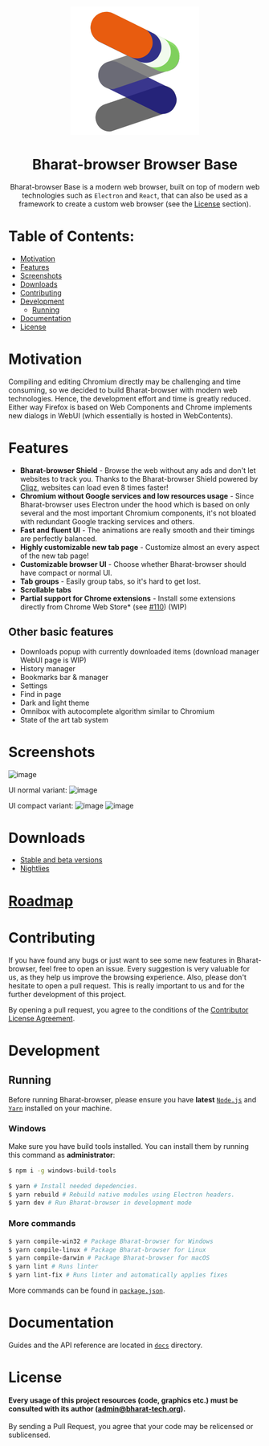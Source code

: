 <p align="center">
  <a href="https://Bharat-browser.net"><img src="static/icons/icon.png" width="256"></a>
</p>

<div align="center">
  <h1>Bharat-browser Browser Base</h1>


Bharat-browser Base is a modern web browser, built on top of modern web technologies such as `Electron` and `React`, that can also be used as a framework to create a custom web browser (see the [License](#license) section).

</div>

# Table of Contents:
- [Motivation](#motivation)
- [Features](#features)
- [Screenshots](#screenshots)
- [Downloads](#downloads)
- [Contributing](#contributing)
- [Development](#development)
  - [Running](#running)
- [Documentation](#documentation)
- [License](#license)

# Motivation

Compiling and editing Chromium directly may be challenging and time consuming, so we decided to build Bharat-browser with modern web technologies. Hence, the development effort and time is greatly reduced. Either way Firefox is based on Web Components and Chrome implements new dialogs in WebUI (which essentially is hosted in WebContents).

# Features

- **Bharat-browser Shield** - Browse the web without any ads and don't let websites to track you. Thanks to the Bharat-browser Shield powered by [Cliqz](https://github.com/cliqz-oss/adblocker), websites can load even 8 times faster!
- **Chromium without Google services and low resources usage** - Since Bharat-browser uses Electron under the hood which is based on only several and the most important Chromium components, it's not bloated with redundant Google tracking services and others.
- **Fast and fluent UI** - The animations are really smooth and their timings are perfectly balanced.
- **Highly customizable new tab page** - Customize almost an every aspect of the new tab page!
- **Customizable browser UI** - Choose whether Bharat-browser should have compact or normal UI.
- **Tab groups** - Easily group tabs, so it's hard to get lost.
- **Scrollable tabs**
- **Partial support for Chrome extensions** - Install some extensions directly from Chrome Web Store\* (see [#110](https://github.com/Bharat-browser/Bharat-browser/issues/110)) (WIP)

## Other basic features

- Downloads popup with currently downloaded items (download manager WebUI page is WIP)
- History manager
- Bookmarks bar & manager
- Settings
- Find in page
- Dark and light theme
- Omnibox with autocomplete algorithm similar to Chromium
- State of the art tab system

# Screenshots

![image](https://user-images.githubusercontent.com/11065386/81024159-d9388f80-8e72-11ea-85e7-6c30e3b66554.png)

UI normal variant:
![image](https://user-images.githubusercontent.com/11065386/81024186-f40b0400-8e72-11ea-976e-cd1ca1b43ad8.png)

UI compact variant:
![image](https://user-images.githubusercontent.com/11065386/81024222-13099600-8e73-11ea-9fc9-3c63a034403d.png)
![image](https://user-images.githubusercontent.com/11065386/81024252-2ddc0a80-8e73-11ea-9f2f-6c9a4a175c60.png)

# Downloads
- [Stable and beta versions](https://github.com/Bharat-browser/desktop/releases)
- [Nightlies](https://github.com/Bharat-browser/desktop-nightly/releases)

# [Roadmap](https://github.com/Bharat-browser/Bharat-browser/projects)

# Contributing

If you have found any bugs or just want to see some new features in Bharat-browser, feel free to open an issue. Every suggestion is very valuable for us, as they help us improve the browsing experience. Also, please don't hesitate to open a pull request. This is really important to us and for the further development of this project.

By opening a pull request, you agree to the conditions of the [Contributor License Agreement](cla.md).

# Development

## Running

Before running Bharat-browser, please ensure you have **latest** [`Node.js`](https://nodejs.org/en/) and [`Yarn`](https://classic.yarnpkg.com/en/docs/install/#windows-stable) installed on your machine.

### Windows

Make sure you have build tools installed. You can install them by running this command as **administrator**:

```bash
$ npm i -g windows-build-tools
```

```bash
$ yarn # Install needed depedencies.
$ yarn rebuild # Rebuild native modules using Electron headers.
$ yarn dev # Run Bharat-browser in development mode
```

### More commands

```bash
$ yarn compile-win32 # Package Bharat-browser for Windows
$ yarn compile-linux # Package Bharat-browser for Linux
$ yarn compile-darwin # Package Bharat-browser for macOS
$ yarn lint # Runs linter
$ yarn lint-fix # Runs linter and automatically applies fixes
```

More commands can be found in [`package.json`](package.json).

# Documentation

Guides and the API reference are located in [`docs`](docs) directory.

# License

#### Every usage of this project resources (code, graphics etc.) must be consulted with its author (admin@bharat-tech.org).

By sending a Pull Request, you agree that your code may be relicensed or sublicensed.
